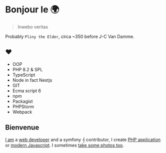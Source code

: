 # Bonjour le 🌍

> Inwebo veritas

Probably `Pliny the Elder`, circa ~350 before J-C Van Damme.

## ❤

- OOP
- PHP 8.2 & SPL
- TypeScript
- Node in fact Nestjs
- GIT
- Ecma script 6
- npm
- Packagist
- PHPStorm
- Webpack

## Bienvenue

<a href="https://www.julien-hannotin.fr" title="Julien Hannotin" target="_blank">I am</a> a <a href="https://www.linkedin.com/in/julien-hannotin/" title="Linkedin profile" target="_blank">web developer</a> and a symfony 𝄞 contributor, I create <a href="https://packagist.org/profile/" target="_blank">PHP application</a> or <a href="https://www.npmjs.com/~inwebo" target="_blank">modern Javascript</a>. I sometimes 
<a href="https://www.deviantart.com/inwebo" target="_blank">take some photos too</a>.
